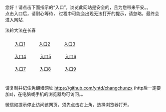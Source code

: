 您好！请点击下面指示的“入口”，浏览此网站是安全的，且为您带来平安。。 <br/>
点击入口后，请耐心等待， 过程中可能会出现无法打开的提示，请忽略，最终会进入网站. </br>

法轮大法在长春<br/>
<div style="padding:10px"><a style="margin:20px" target="_blank" href="https://d2oi3zk6k3goa6.cloudfront.net/2Qpsp?viqcqi" id="ccLink1" rel="nofollow">入口1</a> <a target="_blank" style="margin:20px" href="https://d3s9y99vu4u1qx.cloudfront.net/2Qpsp?rlxjxu" id="ccLink2" rel="nofollow">入口2</a> <a style="margin:20px" target="_blank" href="https://d2it9mcgfddo4j.cloudfront.net/2Qpsp?fiomjz" id="ccLink3" rel="nofollow">入口3</a></div>

<div style="padding:10px" ><a style="margin:20px" target="_blank" href="https://d2oi3zk6k3goa6.cloudfront.net/2Qpsp?viqcqi" id="ccLink4" rel="nofollow">入口4</a> <a style="margin:20px" href="https://d3s9y99vu4u1qx.cloudfront.net/2Qpsp?rlxjxu" target="_blank" id="ccLink5" rel="nofollow">入口5</a> <a style="margin:20px" href="https://d2it9mcgfddo4j.cloudfront.net/2Qpsp?fiomjz" target="_blank" id="ccLink6" rel="nofollow">入口6</a></div>

<div style="padding:10px"><a style="margin:20px" target="_blank" href="https://d2oi3zk6k3goa6.cloudfront.net/2Qpsp?viqcqi" id="ccLink7" rel="nofollow">入口7</a> <a style="margin:20px" href="https://d3s9y99vu4u1qx.cloudfront.net/2Qpsp?rlxjxu" target="_blank" id="ccLink8" rel="nofollow">入口8</a> <a style="margin:20px" target="_blank" href="https://d2it9mcgfddo4j.cloudfront.net/2Qpsp?fiomjz" id="ccLink9" rel="nofollow">入口9</a></div>

<br/>



请复制并记住免翻墙网址 https://github.com/yntd/changchunzx (http后一定要加s)，在电脑或手机的浏览器均可访问。。<br/>

微信如提示停止访问该网页，须先点击右上角，选择浏览器打开。
